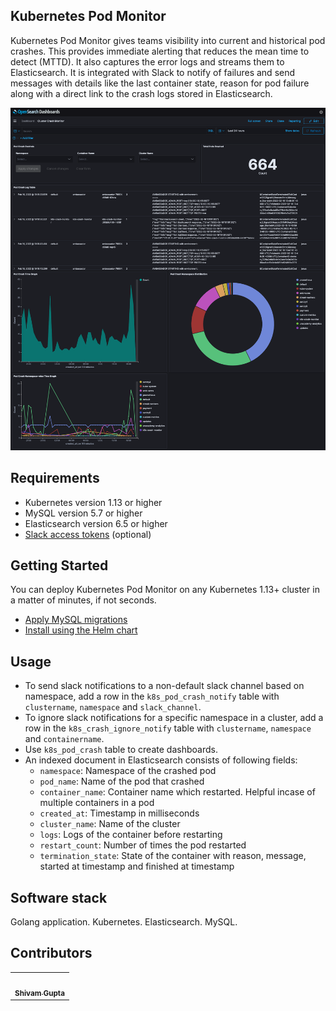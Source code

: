 ## Kubernetes Pod Monitor

Kubernetes Pod Monitor gives teams visibility into current and historical pod crashes. This provides immediate alerting that reduces the mean time to detect (MTTD). It also captures the error logs and streams them to Elasticsearch. It is integrated with Slack to notify of failures and send messages with details like the last container state, reason for pod failure along with a direct link to the crash logs stored in Elasticsearch.

![Sample Elasticsearch Dashboard](getting-started/dashboard.png)

## Requirements

- Kubernetes version 1.13 or higher
- MySQL version 5.7 or higher
- Elasticsearch version 6.5 or higher
- [Slack access tokens](https://api.slack.com/authentication/token-types) (optional)

## Getting Started

You can deploy Kubernetes Pod Monitor on any Kubernetes 1.13+ cluster in a matter of minutes, if not seconds.
- [Apply MySQL migrations](getting-started/sql.md)
- [Install using the Helm chart](helm-chart/kubernetes-pod-monitor/README.md)

## Usage

- To send slack notifications to a non-default slack channel based on namespace, add a row in the `k8s_pod_crash_notify` table with `clustername`, `namespace` and `slack_channel`.
- To ignore slack notifications for a specific namespace in a cluster, add a row in the `k8s_crash_ignore_notify` table with `clustername`, `namespace` and `containername`.
- Use `k8s_pod_crash` table to create dashboards.
- An indexed document in Elasticsearch consists of following fields:
  - `namespace`: Namespace of the crashed pod
  - `pod_name`: Name of the pod that crashed
  - `container_name`: Container name which restarted. Helpful incase of multiple containers in a pod
  - `created_at`: Timestamp in milliseconds
  - `cluster_name`: Name of the cluster
  - `logs`: Logs of the container before restarting
  - `restart_count`: Number of times the pod restarted
  - `termination_state`: State of the container with reason, message, started at timestamp and finished at timestamp


## Software stack

Golang application. 
Kubernetes.
Elasticsearch.
MySQL.

## Contributors
<table>
  <tr>
    <td align="center"><a href="https://www.linkedin.com/in/shivam-gupta-dtu/"><img src="https://avatars1.githubusercontent.com/u/22556869?s=460&u=bd28a7d3ffa18bf409071ae6c9eae80692d0143e&v=4" width="100px;" alt=""/><br /><sub><b>Shivam Gupta</b></sub></a><br /></td>
    </tr>
</table>
